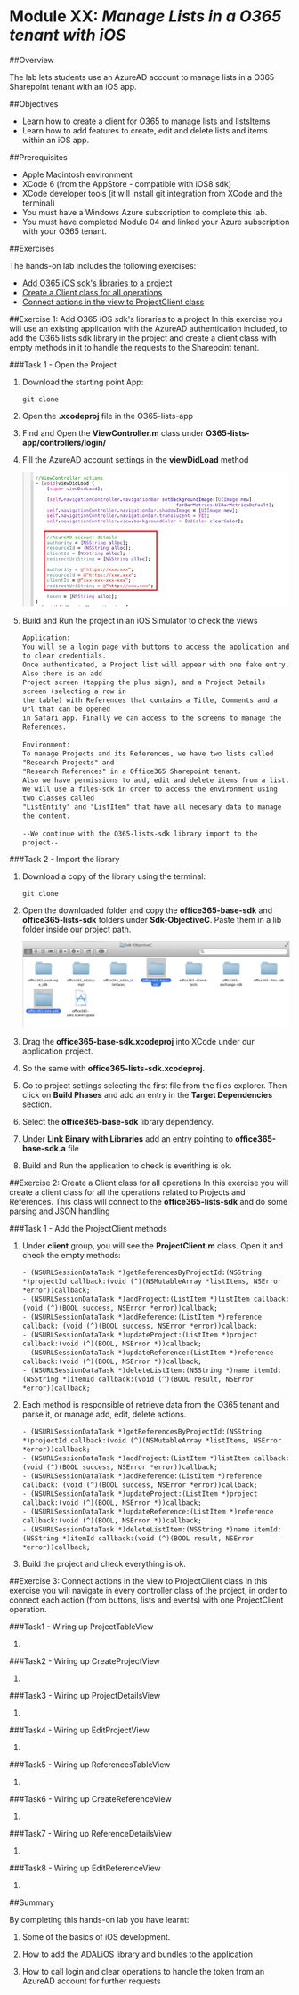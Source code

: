 Module XX: *Manage Lists in a O365 tenant with iOS*
==========================

##Overview

The lab lets students use an AzureAD account to manage lists in a O365 Sharepoint tenant with an iOS app.

##Objectives

- Learn how to create a client for O365 to manage lists and listsItems
- Learn how to add features to create, edit and delete lists and items within an iOS app.

##Prerequisites

- Apple Macintosh environment
- XCode 6 (from the AppStore - compatible with iOS8 sdk)
- XCode developer tools (it will install git integration from XCode and the terminal)
- You must have a Windows Azure subscription to complete this lab.
- You must have completed Module 04 and linked your Azure subscription with your O365 tenant.

##Exercises

The hands-on lab includes the following exercises:

- [Add O365 iOS sdk's libraries to a project](#exercise1)
- [Create a Client class for all operations](#exercise2)
- [Connect actions in the view to ProjectClient class](#exercise3)

<a name="exercise1"></a>
##Exercise 1: Add O365 iOS sdk's libraries to a project
In this exercise you will use an existing application with the AzureAD authentication included, to add the O365 lists sdk library in the project
and create a client class with empty methods in it to handle the requests to the Sharepoint tenant.

###Task 1 - Open the Project
01. Download the starting point App:

    ```
    git clone 
    ```

02. Open the **.xcodeproj** file in the O365-lists-app

03. Find and Open the **ViewController.m** class under **O365-lists-app/controllers/login/**

04. Fill the AzureAD account settings in the **viewDidLoad** method
    
    ![](img/fig.01.png)

03. Build and Run the project in an iOS Simulator to check the views

    ```
    Application:
    You will se a login page with buttons to access the application and to clear credentials.
    Once authenticated, a Project list will appear with one fake entry. Also there is an add 
    Project screen (tapping the plus sign), and a Project Details screen (selecting a row in 
    the table) with References that contains a Title, Comments and a Url that can be opened
    in Safari app. Finally we can access to the screens to manage the References.

    Environment:
    To manage Projects and its References, we have two lists called "Research Projects" and 
    "Research References" in a Office365 Sharepoint tenant.
    Also we have permissions to add, edit and delete items from a list.
    We will use a files-sdk in order to access the environment using two classes called 
    "ListEntity" and "ListItem" that have all necesary data to manage the content.

    --We continue with the O365-lists-sdk library import to the project--
    ```


###Task 2 - Import the library
01. Download a copy of the library using the terminal:

    ```
    git clone 
    ```

02. Open the downloaded folder and copy the **office365-base-sdk** and **office365-lists-sdk** folders under **Sdk-ObjectiveC**. Paste them in a lib folder inside our project path.

    ![](img/fig.02.png)

03. Drag the **office365-base-sdk.xcodeproj** into XCode under our application project.

04. So the same with **office365-lists-sdk.xcodeproj**.

05. Go to project settings selecting the first file from the files explorer. Then click on **Build Phases** and add an entry in the **Target Dependencies** section.

06. Select the **office365-base-sdk** library dependency.

07. Under **Link Binary with Libraries** add an entry pointing to **office365-base-sdk.a** file

08. Build and Run the application to check is everithing is ok.


<a name="exercise2"></a>
##Exercise 2: Create a Client class for all operations
In this exercise you will create a client class for all the operations related to Projects and References. This class will connect to the **office365-lists-sdk**
and do some parsing and JSON handling

###Task 1 - Add the ProjectClient methods

01. Under **client** group, you will see the **ProjectClient.m** class. Open it and check the empty methods:

    ```
    - (NSURLSessionDataTask *)getReferencesByProjectId:(NSString *)projectId callback:(void (^)(NSMutableArray *listItems, NSError *error))callback;
    - (NSURLSessionDataTask *)addProject:(ListItem *)listItem callback: (void (^)(BOOL success, NSError *error))callback;
    - (NSURLSessionDataTask *)addReference:(ListItem *)reference callback: (void (^)(BOOL success, NSError *error))callback;
    - (NSURLSessionDataTask *)updateProject:(ListItem *)project callback:(void (^)(BOOL, NSError *))callback;
    - (NSURLSessionDataTask *)updateReference:(ListItem *)reference callback:(void (^)(BOOL, NSError *))callback;
    - (NSURLSessionDataTask *)deleteListItem:(NSString *)name itemId:(NSString *)itemId callback:(void (^)(BOOL result, NSError *error))callback;
    ```

02. Each method is responsible of retrieve data from the O365 tenant and parse it, or manage add, edit, delete actions.

    ```
    - (NSURLSessionDataTask *)getReferencesByProjectId:(NSString *)projectId callback:(void (^)(NSMutableArray *listItems, NSError *error))callback;
    - (NSURLSessionDataTask *)addProject:(ListItem *)listItem callback: (void (^)(BOOL success, NSError *error))callback;
    - (NSURLSessionDataTask *)addReference:(ListItem *)reference callback: (void (^)(BOOL success, NSError *error))callback;
    - (NSURLSessionDataTask *)updateProject:(ListItem *)project callback:(void (^)(BOOL, NSError *))callback;
    - (NSURLSessionDataTask *)updateReference:(ListItem *)reference callback:(void (^)(BOOL, NSError *))callback;
    - (NSURLSessionDataTask *)deleteListItem:(NSString *)name itemId:(NSString *)itemId callback:(void (^)(BOOL result, NSError *error))callback;
    ```

03. Build the project and check everything is ok.



<a name="exercise3"></a>
##Exercise 3: Connect actions in the view to ProjectClient class
In this exercise you will navigate in every controller class of the project, in order to connect each action (from buttons, lists and events) with one ProjectClient operation.

###Task1 - Wiring up ProjectTableView

01.

###Task2 - Wiring up CreateProjectView

01.

###Task3 - Wiring up ProjectDetailsView

01.

###Task4 - Wiring up EditProjectView

01.

###Task5 - Wiring up ReferencesTableView

01.

###Task6 - Wiring up CreateReferenceView

01.

###Task7 - Wiring up ReferenceDetailsView

01.

###Task8 - Wiring up EditReferenceView

01.







##Summary

By completing this hands-on lab you have learnt:

01. Some of the basics of iOS development.

02. How to add the ADALiOS library and bundles to the application 

03. How to call login and clear operations to handle the token from an AzureAD account for further requests

